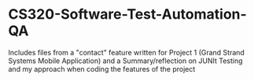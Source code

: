 # CS320-Software-Test-Automation-QA
Includes files from a "contact" feature written for Project 1 (Grand Strand Systems Mobile Application) and a Summary/reflection on JUNIt Testing and my approach when coding the features of the project 
